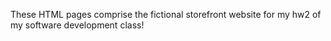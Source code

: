 These HTML pages comprise the fictional storefront website for my hw2 of my software development class!
